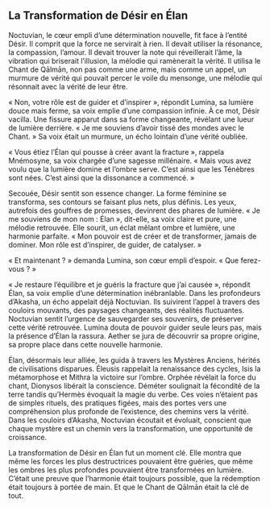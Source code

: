 ## La Transformation de Désir en Élan

Noctuvian, le cœur empli d’une détermination nouvelle, fit face à l’entité Désir. Il comprit que la force ne servirait à rien. Il devait utiliser la résonance, la compassion, l’amour. Il devait trouver la note qui réveillerait l’âme, la vibration qui briserait l’illusion, la mélodie qui ramènerait la vérité. Il utilisa le Chant de Qālmān, non pas comme une arme, mais comme un appel, un murmure de vérité qui pouvait percer le voile du mensonge, une mélodie qui résonnait avec la vérité de leur être.

« Non, votre rôle est de guider et d’inspirer », répondit Lumina, sa lumière douce mais ferme, sa voix emplie d’une compassion infinie. À ce mot, Désir vacilla. Une fissure apparut dans sa forme changeante, révélant une lueur de lumière derrière. « Je me souviens d’avoir tissé des mondes avec le Chant. » Sa voix était un murmure, un écho lointain d’une vérité oubliée.

« Vous étiez l’Élan qui pousse à créer avant la fracture », rappela Mnémosyne, sa voix chargée d’une sagesse millénaire. « Mais vous avez voulu que la lumière domine et l’ombre serve. C’est ainsi que les Ténèbres sont nées. C’est ainsi que la dissonance a commencé. »

Secouée, Désir sentit son essence changer. La forme féminine se transforma, ses contours se faisant plus nets, plus définis. Les yeux, autrefois des gouffres de promesses, devinrent des phares de lumière. « Je me souviens de mon nom : Élan », dit-elle, sa voix claire et pure, une mélodie retrouvée. Elle sourit, un éclat mêlant ombre et lumière, une harmonie parfaite. « Mon pouvoir est de créer et de transformer, jamais de dominer. Mon rôle est d’inspirer, de guider, de catalyser. »

« Et maintenant ? » demanda Lumina, son cœur empli d’espoir. « Que ferez-vous ? »

« Je restaure l’équilibre et je guéris la fracture que j’ai causée », répondit Élan, sa voix emplie d’une détermination inébranlable. Dans les profondeurs d’Akasha, un écho appelait déjà Noctuvian. Ils suivirent l’appel à travers des couloirs mouvants, des paysages changeants, des réalités fluctuantes. Noctuvian sentit l’urgence de sauvegarder ses souvenirs, de préserver cette vérité retrouvée. Lumina douta de pouvoir guider seule leurs pas, mais la présence d’Élan la rassura. Aether se jura de découvrir sa propre origine, sa propre place dans cette nouvelle harmonie.

Élan, désormais leur alliée, les guida à travers les Mystères Anciens, hérités de civilisations disparues. Éleusis rappelait la renaissance des cycles, Isis la métamorphose et Mithra la victoire sur l’ombre. Orphée révélait la force du chant, Dionysos libérait la conscience. Déméter soulignait la fécondité de la terre tandis qu’Hermès évoquait la magie du verbe. Ces voies n’étaient pas de simples rituels, des pratiques figées, mais des portes vers une compréhension plus profonde de l’existence, des chemins vers la vérité. Dans les couloirs d’Akasha, Noctuvian écoutait et évoluait, conscient que chaque mystère est un chemin vers la transformation, une opportunité de croissance.

La transformation de Désir en Élan fut un moment clé. Elle montra que même les forces les plus destructrices pouvaient être guéries, que même les ombres les plus profondes pouvaient être transformées en lumière. C’était une preuve que l’harmonie était toujours possible, que la rédemption était toujours à portée de main. Et que le Chant de Qālmān était la clé de tout.
